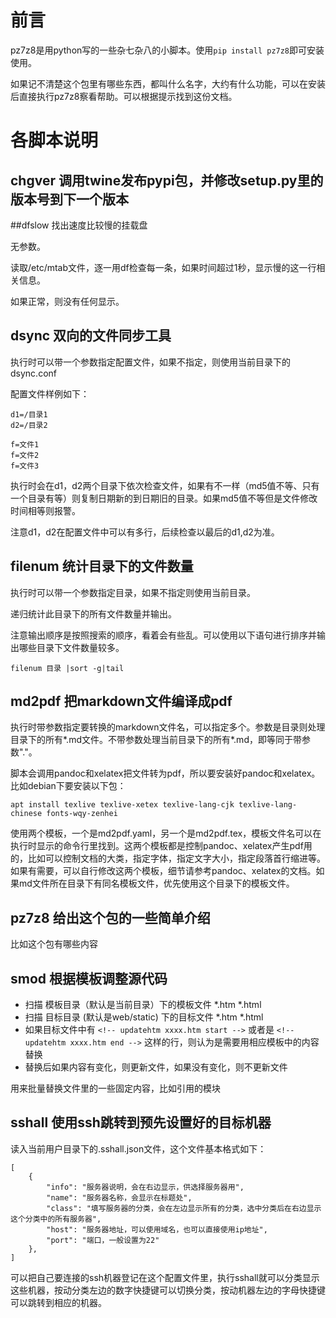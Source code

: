 # 前言

pz7z8是用python写的一些杂七杂八的小脚本。使用`pip install pz7z8`即可安装使用。

如果记不清楚这个包里有哪些东西，都叫什么名字，大约有什么功能，可以在安装后直接执行pz7z8察看帮助。可以根据提示找到这份文档。

# 各脚本说明

## chgver 调用twine发布pypi包，并修改setup.py里的版本号到下一个版本

##dfslow 找出速度比较慢的挂载盘

无参数。

读取/etc/mtab文件，逐一用df检查每一条，如果时间超过1秒，显示慢的这一行相关信息。

如果正常，则没有任何显示。

## dsync 双向的文件同步工具

执行时可以带一个参数指定配置文件，如果不指定，则使用当前目录下的dsync.conf

配置文件样例如下：

```
d1=/目录1
d2=/目录2

f=文件1
f=文件2
f=文件3
```

执行时会在d1，d2两个目录下依次检查文件，如果有不一样（md5值不等、只有一个目录有等）则复制日期新的到日期旧的目录。如果md5值不等但是文件修改时间相等则报警。

注意d1，d2在配置文件中可以有多行，后续检查以最后的d1,d2为准。

## filenum 统计目录下的文件数量

执行时可以带一个参数指定目录，如果不指定则使用当前目录。

递归统计此目录下的所有文件数量并输出。

注意输出顺序是按照搜索的顺序，看着会有些乱。可以使用以下语句进行排序并输出哪些目录下文件数量较多。

`filenum 目录 |sort -g|tail`

## md2pdf 把markdown文件编译成pdf

执行时带参数指定要转换的markdown文件名，可以指定多个。参数是目录则处理目录下的所有*.md文件。不带参数处理当前目录下的所有*.md，即等同于带参数"."。

脚本会调用pandoc和xelatex把文件转为pdf，所以要安装好pandoc和xelatex。比如debian下要安装以下包：

```
apt install texlive texlive-xetex texlive-lang-cjk texlive-lang-chinese fonts-wqy-zenhei
```

使用两个模板，一个是md2pdf.yaml，另一个是md2pdf.tex，模板文件名可以在执行时显示的命令行里找到。这两个模板都是控制pandoc、xelatex产生pdf用的，比如可以控制文档的大类，指定字体，指定文字大小，指定段落首行缩进等。如果有需要，可以自行修改这两个模板，细节请参考pandoc、xelatex的文档。如果md文件所在目录下有同名模板文件，优先使用这个目录下的模板文件。

## pz7z8 给出这个包的一些简单介绍

比如这个包有哪些内容

## smod 根据模板调整源代码

* 扫描 模板目录（默认是当前目录）下的模板文件 *.htm *.html
* 扫描 目标目录 (默认是web/static) 下的目标文件 *.htm *.html
* 如果目标文件中有 `<!-- updatehtm xxxx.htm start -->` 或者是 `<!-- updatehtm xxxx.htm end -->`  这样的行，则认为是需要用相应模板中的内容替换
* 替换后如果内容有变化，则更新文件，如果没有变化，则不更新文件

用来批量替换文件里的一些固定内容，比如引用的模块

## sshall 使用ssh跳转到预先设置好的目标机器

读入当前用户目录下的.sshall.json文件，这个文件基本格式如下：
```
[
    {
        "info": "服务器说明，会在右边显示，供选择服务器用",
        "name": "服务器名称，会显示在标题处",
        "class": "填写服务器的分类，会在左边显示所有的分类，选中分类后在右边显示这个分类中的所有服务器",
        "host": "服务器地址，可以使用域名，也可以直接使用ip地址",
        "port": "端口，一般设置为22"
    },
]
```

可以把自己要连接的ssh机器登记在这个配置文件里，执行sshall就可以分类显示这些机器，按动分类左边的数字快捷键可以切换分类，按动机器左边的字母快捷键可以跳转到相应的机器。

